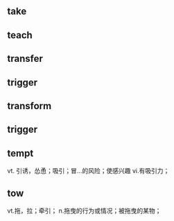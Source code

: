 ## take
## teach
## transfer
## trigger
## transform
## trigger

## tempt
vt. 引诱，怂恿；吸引；冒…的风险；使感兴趣
vi.有吸引力；

## tow
vt.拖，拉；牵引；
n.拖曳的行为或情况；被拖曳的某物；